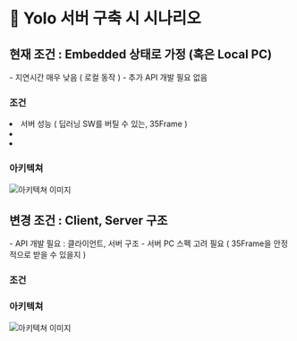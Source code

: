 <h1> 📌 Yolo 서버 구축 시 시나리오 </h1>



<h2> 현재 조건 : Embedded 상태로 가정 (혹은 Local PC) </h2>
- 지연시간 매우 낮음 ( 로컬 동작 )
- 추가 API 개발 필요 없음

<h3> 조건 </h3>
<li> 서버 성능 ( 딥러닝 SW를 버틸 수 있는, 35Frame ) </li>
<li>  </li>
<li>  </li>

<h3> 아키텍쳐 </h3>
<img src="", alt="아키텍쳐 이미지" />





<h2> 변경 조건 : Client, Server 구조 </h2>
- API 개발 필요 : 클라이언트, 서버 구조
- 서버 PC 스펙 고려 필요 ( 35Frame을 안정적으로 받을 수 있을지 )

<h3> 조건 </h3>

<h3> 아키텍쳐 </h3>
<img src="", alt="아키텍쳐 이미지" />
 
